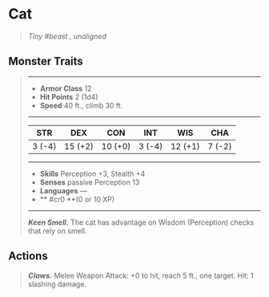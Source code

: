 # Cat
>*Tiny #beast , unaligned*
## Monster Traits
>___
>- **Armor Class** 12
>- **Hit Points** 2 (1d4)
>- **Speed** 40 ft., climb 30 ft.
>___
>|STR|DEX|CON|INT|WIS|CHA|
>|:---:|:---:|:---:|:---:|:---:|:---:|
>|3 (-4)|15 (+2)|10 (+0)|3 (-4)|12 (+1)|7 (-2)|
>___
>- **Skills** Perception +3, Stealth +4
>- **Senses** passive Perception 13
>- **Languages** —
>- ** #cr0 **(0 or 10 XP)
>___
>***Keen Smell.*** The cat has advantage on Wisdom (Perception) checks that rely on smell.  
>
## Actions
>***Claws.*** Melee Weapon Attack: +0 to hit, reach 5 ft., one target. Hit: 1 slashing damage.